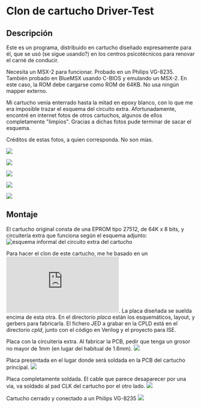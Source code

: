 # Clon de cartucho Driver-Test
## Descripción
Este es un programa, distribuido en cartucho diseñado expresamente para él, que se usó (se sigue usando?) en los centros psicotécnicos para renovar el carné de conducir.

Necesita un MSX-2 para funcionar. Probado en un Philips VG-8235. También probado en BlueMSX usando C-BIOS y emulando un MSX-2. En este caso, la ROM debe cargarse como ROM de 64KB. No usa ningún mapper externo.

Mi cartucho venía enterrado hasta la mitad en epoxy blanco, con lo que me era imposible trazar el esquema del circuito extra. Afortunadamente, encontré en internet fotos de otros cartuchos, algunos de ellos completamente "limpios". Gracias a dichas fotos pude terminar de sacar el esquema.

Créditos de estas fotos, a quien corresponda. No son mías.

![](docs/cartucho_cara_componentes.jpg)

![](docs/cartucho_cara_pistas.jpg)

![](docs/msx2_driver_test_7.jpg)

![](docs/otro_cara_comp.jpg)

![](docs/otro_cara_pistas.jpg)


## Montaje
El cartucho original consta de una EPROM tipo 27512, de 64K x 8 bits, y circuitería extra que funciona según el esquema adjunto:
![esquema informal del circuito extra del cartucho](docs/esquema_circuito_driver_test.jpg)

Para hacer el clon de este cartucho, me he basado en un ![kit estándar para hacer cartuchos de MSX](https://www.ebsoft.fr/shop/es/home/28-msx-cartridge-kit-16-64k.html). La placa diseñada se suelda encima de esta otra. En el directorio *placa* están los esquemáticos, layout, y gerbers para fabricarla. El fichero JED a grabar en la CPLD está en el directorio *cpld*, junto con el código en Verilog y el proyecto para ISE.

Placa con la circuitería extra. Al fabricar la PCB, pedir que tenga un grosor no mayor de 1mm (en lugar del habitual de 1.6mm).
![](docs/placa.jpg)

Placa presentada en el lugar donde será soldada en la PCB del cartucho principal.
![](docs/placa_puesta_encima_cartucho.jpg)

Placa completamente soldada. El cable que parece desaparecer por una via, va soldado al pad CLK del cartucho por el otro lado.
![](docs/placa_soldada.jpg)

Cartucho cerrado y conectado a un Philips VG-8235
![](docs/cartucho_clon_funcionando.jpg)
